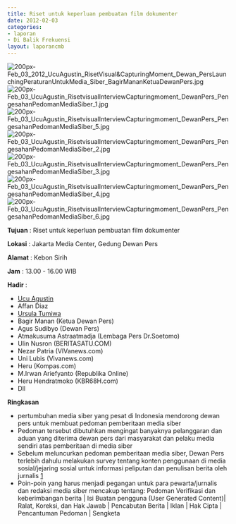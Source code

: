 ```yaml
---
title: Riset untuk keperluan pembuatan film dokumenter
date: 2012-02-03
categories:
- laporan
- Di Balik Frekuensi
layout: laporancmb
---
```



![200px-Feb_03_2012_UcuAgustin_RisetVisual&CapturingMoment_Dewan_PersLaunchingPeraturanUntukMedia_Siber_BagirMananKetuaDewanPers.jpg](/uploads/200px-Feb_03_2012_UcuAgustin_RisetVisual&CapturingMoment_Dewan_PersLaunchingPeraturanUntukMedia_Siber_BagirMananKetuaDewanPers.jpg)
![200px-Feb_03_UcuAgustin_RisetvisualInterviewCapturingmoment_DewanPers_PengesahanPedomanMediaSiber_1.jpg](/uploads/200px-Feb_03_UcuAgustin_RisetvisualInterviewCapturingmoment_DewanPers_PengesahanPedomanMediaSiber_1.jpg)
![200px-Feb_03_UcuAgustin_RisetvisualInterviewCapturingmoment_DewanPers_PengesahanPedomanMediaSiber_5.jpg](/uploads/200px-Feb_03_UcuAgustin_RisetvisualInterviewCapturingmoment_DewanPers_PengesahanPedomanMediaSiber_5.jpg)
![200px-Feb_03_UcuAgustin_RisetvisualInterviewCapturingmoment_DewanPers_PengesahanPedomanMediaSiber_2.jpg](/uploads/200px-Feb_03_UcuAgustin_RisetvisualInterviewCapturingmoment_DewanPers_PengesahanPedomanMediaSiber_2.jpg)
![200px-Feb_03_UcuAgustin_RisetvisualInterviewCapturingmoment_DewanPers_PengesahanPedomanMediaSiber_3.jpg](/uploads/200px-Feb_03_UcuAgustin_RisetvisualInterviewCapturingmoment_DewanPers_PengesahanPedomanMediaSiber_3.jpg)
![200px-Feb_03_UcuAgustin_RisetvisualInterviewCapturingmoment_DewanPers_PengesahanPedomanMediaSiber_4.jpg](/uploads/200px-Feb_03_UcuAgustin_RisetvisualInterviewCapturingmoment_DewanPers_PengesahanPedomanMediaSiber_4.jpg)
![200px-Feb_03_UcuAgustin_RisetvisualInterviewCapturingmoment_DewanPers_PengesahanPedomanMediaSiber_6.jpg](/uploads/200px-Feb_03_UcuAgustin_RisetvisualInterviewCapturingmoment_DewanPers_PengesahanPedomanMediaSiber_6.jpg)


**Tujuan** : Riset untuk keperluan pembuatan film dokumenter

**Lokasi** : Jakarta Media Center, Gedung Dewan Pers 

**Alamat** : Kebon Sirih 

**Jam** : 13.00 - 16.00 WIB 

**Hadir** :
* [Ucu Agustin](http://wiki.ciptamedia.org/wiki/Ucu_Agustin)
*  Affan Diaz
* [Ursula Tumiwa](http://wiki.ciptamedia.org/wiki/Ursula_Tumiwa) 
* Bagir Manan (Ketua Dewan Pers)
* Agus Sudibyo (Dewan Pers)
* Atmakusuma Astraatmadja (Lembaga Pers Dr.Soetomo)
* Ulin Nusron (BERITASATU.COM)
* Nezar Patria (VIVanews.com)
* Uni Lubis (Vivanews.com)
* Heru (Kompas.com)
* M.Irwan Ariefyanto (Republika Online)
* Heru Hendratmoko (KBR68H.com)
* Dll

**Ringkasan** 
* pertumbuhan media siber yang pesat di Indonesia mendorong dewan pers untuk membuat pedoman pemberitaan media siber
* Pedoman tersebut dibutuhkan mengingat banyaknya pelanggaran dan aduan yang diterima dewan pers dari masyarakat dan pelaku media sendiri atas pemberitaan di media siber 
* Sebelum meluncurkan pedoman pemberitaan media siber, Dewan Pers terlebih dahulu melakukan survey tentang konten penggunaan di media sosial/jejaring sosial untuk informasi peliputan dan penulisan berita oleh jurnalis [1](http://dewanpers.or.id/kegiatan/berita/890-survei-dewan-pers)
* Poin-poin yang harus menjadi pegangan untuk para pewarta/jurnalis dan redaksi media siber mencakup tentang: Pedoman Verifikasi dan keberimbangan berita | Isi Buatan pengguna (User Generated Content)| Ralat, Koreksi, dan Hak Jawab | Pencabutan Berita | Iklan | Hak Cipta | Pencantuman Pedoman | Sengketa
